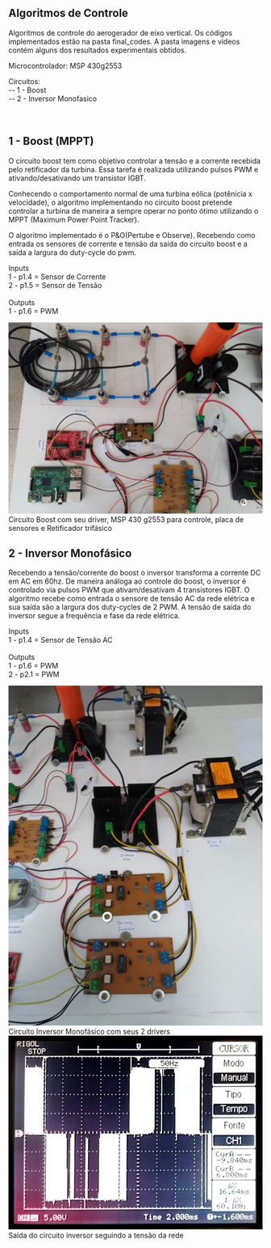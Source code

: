 Algoritmos de Controle
-------------------------------------------------------

Algoritmos de controle do aerogerador de eixo vertical. Os códigos implementados estão na pasta final_codes. A pasta imagens e videos contém alguns dos resultados experimentais obtidos.


Microcontrolador: MSP 430g2553 <br/>


Circuitos: <br/>
-- 1 - Boost<br/>
-- 2 - Inversor Monofasico<br/>
<br/>
<br/>


1 - Boost (MPPT)
-------------------------------------------------------

O circuito boost tem como objetivo controlar a tensão e a corrente recebida pelo retificador da turbina. Essa tarefa é realizada utilizando pulsos PWM e ativando/desativando um transistor IGBT. <br/>

Conhecendo o comportamento normal de uma turbina eólica (potênicia x velocidade), o algoritmo implementando no circuito boost pretende controlar a turbina de maneira a sempre operar no ponto ótimo utilizando o MPPT (Maximum Power Point Tracker).<br/>

O algoritmo implementado é o P&O(Pertube e Observe). Recebendo como entrada os sensores de corrente e tensão da saída do circuito boost e a saída a largura do duty-cycle do pwm.<br/>

Inputs<br/>
1 - p1.4 = Sensor de Corrente<br/>
2 - p1.5 = Sensor de Tensão <br/>
<br/>
Outputs<br/>
1 - p1.6 = PWM<br/>

<img src="images/boost.jpeg" />
Circuito Boost com seu driver, MSP 430 g2553 para controle, placa de sensores e Retificador trifásico

<br/>

2 - Inversor Monofásico 
-------------------------------------------------------

Recebendo a tensão/corrente do boost o inversor transforma a corrente DC em AC em 60hz. De maneira análoga ao controle do boost, o inversor é controlado via pulsos PWM que ativam/desativam 4 transistores IGBT. O algoritmo recebe como entrada o sensore de tensão AC da rede elétrica e sua saída são a largura dos duty-cycles de 2 PWM. A tensão de saída do inversor segue a frequência e fase da rede elétrica.

Inputs<br/>
1 - p1.4 = Sensor de Tensão AC<br/>
<br/>
Outputs<br/>
1 - p1.6 = PWM<br/>
2 - p2.1 = PWM<br/>

<img src="images/inversor.jpeg" />
Circuito Inversor Monofásico com seus 2 drivers

<br/>

<img src="images/saida_inversor.jpeg" />
Saída do circuito inversor seguindo a tensão da rede













